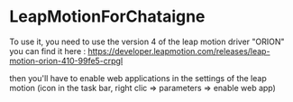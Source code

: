 # LeapMotionForChataigne
 
To use it, you need to use the version 4 of the leap motion driver "ORION"
you can find it here : https://developer.leapmotion.com/releases/leap-motion-orion-410-99fe5-crpgl

then you'll have to enable web applications in the settings of the leap motion (icon in the task bar, right clic => parameters => enable web app)


